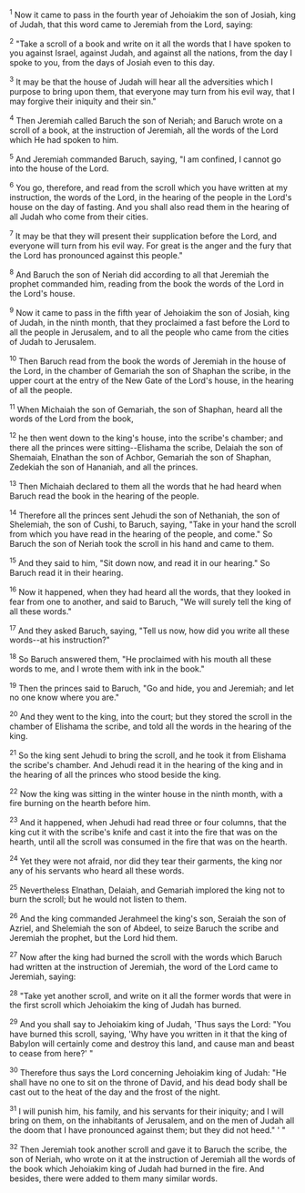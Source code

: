 <sup>1</sup> 
Now it came to pass in the fourth year of Jehoiakim the son of Josiah, king of Judah, that this word came to Jeremiah from the Lord, saying: 

<sup>2</sup> 
"Take a scroll of a book and write on it all the words that I have spoken to you against Israel, against Judah, and against all the nations, from the day I spoke to you, from the days of Josiah even to this day. 

<sup>3</sup> 
It may be that the house of Judah will hear all the adversities which I purpose to bring upon them, that everyone may turn from his evil way, that I may forgive their iniquity and their sin." 

<sup>4</sup> 
Then Jeremiah called Baruch the son of Neriah; and Baruch wrote on a scroll of a book, at the instruction of Jeremiah, all the words of the Lord which He had spoken to him. 

<sup>5</sup> 
And Jeremiah commanded Baruch, saying, "I am confined, I cannot go into the house of the Lord. 

<sup>6</sup> 
You go, therefore, and read from the scroll which you have written at my instruction, the words of the Lord, in the hearing of the people in the Lord's house on the day of fasting. And you shall also read them in the hearing of all Judah who come from their cities. 

<sup>7</sup> 
It may be that they will present their supplication before the Lord, and everyone will turn from his evil way. For great is the anger and the fury that the Lord has pronounced against this people." 

<sup>8</sup> 
And Baruch the son of Neriah did according to all that Jeremiah the prophet commanded him, reading from the book the words of the Lord in the Lord's house. 

<sup>9</sup> 
Now it came to pass in the fifth year of Jehoiakim the son of Josiah, king of Judah, in the ninth month, that they proclaimed a fast before the Lord to all the people in Jerusalem, and to all the people who came from the cities of Judah to Jerusalem. 

<sup>10</sup> 
Then Baruch read from the book the words of Jeremiah in the house of the Lord, in the chamber of Gemariah the son of Shaphan the scribe, in the upper court at the entry of the New Gate of the Lord's house, in the hearing of all the people.

<sup>11</sup> 
When Michaiah the son of Gemariah, the son of Shaphan, heard all the words of the Lord from the book, 

<sup>12</sup> 
he then went down to the king's house, into the scribe's chamber; and there all the princes were sitting--Elishama the scribe, Delaiah the son of Shemaiah, Elnathan the son of Achbor, Gemariah the son of Shaphan, Zedekiah the son of Hananiah, and all the princes. 

<sup>13</sup> 
Then Michaiah declared to them all the words that he had heard when Baruch read the book in the hearing of the people. 

<sup>14</sup> 
Therefore all the princes sent Jehudi the son of Nethaniah, the son of Shelemiah, the son of Cushi, to Baruch, saying, "Take in your hand the scroll from which you have read in the hearing of the people, and come." So Baruch the son of Neriah took the scroll in his hand and came to them. 

<sup>15</sup> 
And they said to him, "Sit down now, and read it in our hearing." So Baruch read it in their hearing. 

<sup>16</sup> 
Now it happened, when they had heard all the words, that they looked in fear from one to another, and said to Baruch, "We will surely tell the king of all these words." 

<sup>17</sup> 
And they asked Baruch, saying, "Tell us now, how did you write all these words--at his instruction?" 

<sup>18</sup> 
So Baruch answered them, "He proclaimed with his mouth all these words to me, and I wrote them with ink in the book." 

<sup>19</sup> 
Then the princes said to Baruch, "Go and hide, you and Jeremiah; and let no one know where you are." 

<sup>20</sup> 
And they went to the king, into the court; but they stored the scroll in the chamber of Elishama the scribe, and told all the words in the hearing of the king. 

<sup>21</sup> 
So the king sent Jehudi to bring the scroll, and he took it from Elishama the scribe's chamber. And Jehudi read it in the hearing of the king and in the hearing of all the princes who stood beside the king. 

<sup>22</sup> 
Now the king was sitting in the winter house in the ninth month, with a fire burning on the hearth before him. 

<sup>23</sup> 
And it happened, when Jehudi had read three or four columns, that the king cut it with the scribe's knife and cast it into the fire that was on the hearth, until all the scroll was consumed in the fire that was on the hearth. 

<sup>24</sup> 
Yet they were not afraid, nor did they tear their garments, the king nor any of his servants who heard all these words. 

<sup>25</sup> 
Nevertheless Elnathan, Delaiah, and Gemariah implored the king not to burn the scroll; but he would not listen to them. 

<sup>26</sup> 
And the king commanded Jerahmeel the king's son, Seraiah the son of Azriel, and Shelemiah the son of Abdeel, to seize Baruch the scribe and Jeremiah the prophet, but the Lord hid them.

<sup>27</sup> 
Now after the king had burned the scroll with the words which Baruch had written at the instruction of Jeremiah, the word of the Lord came to Jeremiah, saying: 

<sup>28</sup> 
"Take yet another scroll, and write on it all the former words that were in the first scroll which Jehoiakim the king of Judah has burned. 

<sup>29</sup> 
And you shall say to Jehoiakim king of Judah, 'Thus says the Lord: "You have burned this scroll, saying, 'Why have you written in it that the king of Babylon will certainly come and destroy this land, and cause man and beast to cease from here?' " 

<sup>30</sup> 
Therefore thus says the Lord concerning Jehoiakim king of Judah: "He shall have no one to sit on the throne of David, and his dead body shall be cast out to the heat of the day and the frost of the night. 

<sup>31</sup> 
I will punish him, his family, and his servants for their iniquity; and I will bring on them, on the inhabitants of Jerusalem, and on the men of Judah all the doom that I have pronounced against them; but they did not heed." ' " 

<sup>32</sup> 
Then Jeremiah took another scroll and gave it to Baruch the scribe, the son of Neriah, who wrote on it at the instruction of Jeremiah all the words of the book which Jehoiakim king of Judah had burned in the fire. And besides, there were added to them many similar words.